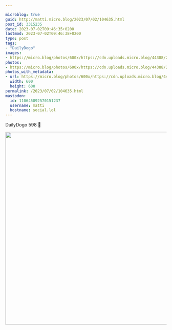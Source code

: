 ```yaml
---

microblog: true
guid: http://matti.micro.blog/2023/07/02/104635.html
post_id: 3315235
date: 2023-07-02T09:46:35+0200
lastmod: 2023-07-02T09:46:38+0200
type: post
tags:
- "DailyDogo"
images:
- https://micro.blog/photos/600x/https://cdn.uploads.micro.blog/44388/2023/a3490463982b46509cfe66e6d95e2ed5.jpg
photos:
- https://micro.blog/photos/600x/https://cdn.uploads.micro.blog/44388/2023/a3490463982b46509cfe66e6d95e2ed5.jpg
photos_with_metadata:
- url: https://micro.blog/photos/600x/https://cdn.uploads.micro.blog/44388/2023/a3490463982b46509cfe66e6d95e2ed5.jpg
  width: 600
  height: 600
permalink: /2023/07/02/104635.html
mastodon:
  id: 110645892570151237
  username: matti
  hostname: social.lol
---
```

DailyDogo 598 🐶

<img src="/media/uploads/2023/a3490463982b46509cfe66e6d95e2ed5.jpg" width="600" height="600" alt="" />
